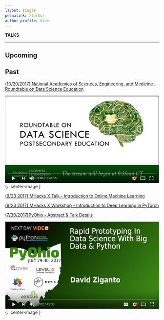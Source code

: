 ```yaml
---
layout: single
permalink: /talks/
author_profile: true
---
```


**TALKS**

---

## Upcoming


## Past
[(10/20/2017) National Academies of Sciences, Engineering, and Medicine - Roundtable on Data Science Education](http://sites.nationalacademies.org/DEPS/BMSA/DEPS_178020)

[![NAS Vid](/assets/images/NAS.png?raw=true)](https://www.youtube.com/watch?v=Y--KerX_D4w "Roundtable on Postsecondary Data Science Education"){: .center-image }

[(9/23 2017) MHacks X Talk - Introduction to Online Machine Learning](https://mhacks.org/)

[(9/23 2017) MHacks X Workshop - Introduction to Deep Learning in PyTorch](https://mhacks.org/)

[(7/30/2017)PyOhio - Abstract & Talk Details](https://www.pyohio.org/schedule/presentation/295/)  

[![PyOH Vid](/assets/images/PyOH.png?raw=true)](https://youtu.be/PFGUOfPEtJM "Rapid Prototyping In Data Science With Big Data & Python"){: .center-image }
